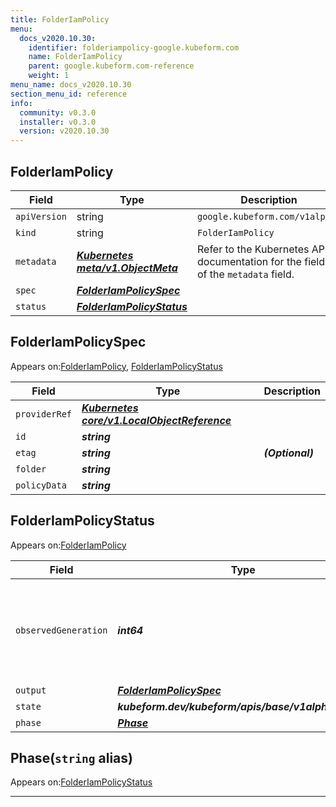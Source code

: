```yaml
---
title: FolderIamPolicy
menu:
  docs_v2020.10.30:
    identifier: folderiampolicy-google.kubeform.com
    name: FolderIamPolicy
    parent: google.kubeform.com-reference
    weight: 1
menu_name: docs_v2020.10.30
section_menu_id: reference
info:
  community: v0.3.0
  installer: v0.3.0
  version: v2020.10.30
---
```


## FolderIamPolicy
| Field | Type | Description |
| ------ | ----- | ----------- |
| `apiVersion` | string | `google.kubeform.com/v1alpha1` |
|    `kind` | string | `FolderIamPolicy` |
| `metadata` | ***[Kubernetes meta/v1.ObjectMeta](https://v1-18.docs.kubernetes.io/docs/reference/generated/kubernetes-api/v1.18/#objectmeta-v1-meta)***|Refer to the Kubernetes API documentation for the fields of the `metadata` field.|
| `spec` | ***[FolderIamPolicySpec](#folderiampolicyspec)***||
| `status` | ***[FolderIamPolicyStatus](#folderiampolicystatus)***||
## FolderIamPolicySpec

Appears on:[FolderIamPolicy](#folderiampolicy), [FolderIamPolicyStatus](#folderiampolicystatus)

| Field | Type | Description |
| ------ | ----- | ----------- |
| `providerRef` | ***[Kubernetes core/v1.LocalObjectReference](https://v1-18.docs.kubernetes.io/docs/reference/generated/kubernetes-api/v1.18/#localobjectreference-v1-core)***||
| `id` | ***string***||
| `etag` | ***string***| ***(Optional)*** |
| `folder` | ***string***||
| `policyData` | ***string***||
## FolderIamPolicyStatus

Appears on:[FolderIamPolicy](#folderiampolicy)

| Field | Type | Description |
| ------ | ----- | ----------- |
| `observedGeneration` | ***int64***| ***(Optional)*** Resource generation, which is updated on mutation by the API Server.|
| `output` | ***[FolderIamPolicySpec](#folderiampolicyspec)***| ***(Optional)*** |
| `state` | ***kubeform.dev/kubeform/apis/base/v1alpha1.State***| ***(Optional)*** |
| `phase` | ***[Phase](#phase)***| ***(Optional)*** |
## Phase(`string` alias)

Appears on:[FolderIamPolicyStatus](#folderiampolicystatus)

---
